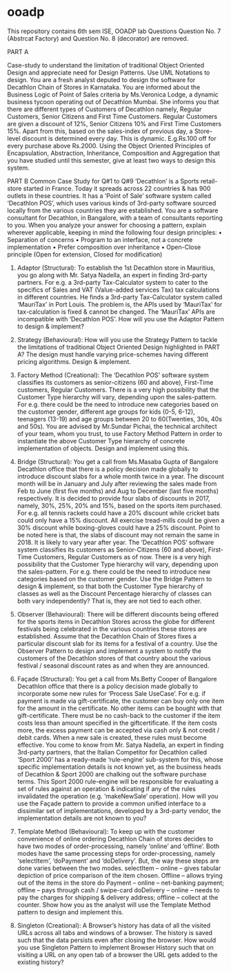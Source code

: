# ooadp
This repository contains 6th sem ISE, OOADP lab Questions
Question No. 7 (Abstrcat Factory) and Question No. 8 (decorator) are removed.

PART A

Case-study to understand the limitation of traditional Object Oriented Design and appreciate need
for Design Patterns. Use UML Notations to design.
You are a fresh analyst deputed to design the software for Decathlon Chain of Stores in Karnataka.
You are informed about the Business Logic of Point of Sales criteria by Ms.Veronica Lodge, a
dynamic business tycoon operating out of Decathlon Mumbai. She informs you that there are different
types of Customers of Decathlon namely, Regular Customers, Senior Citizens and First Time
Customers. Regular Customers are given a discount of 12%, Senior Citizens 10% and First Time
Customers 15%. Apart from this, based on the sales-index of previous day, a Store-level discount is
determined every day. This is dynamic. E.g.Rs.100 off for every purchase above Rs.2000. Using the
Object Oriented Principles of Encapsulation, Abstraction, Inheritance, Composition and Aggregation
that you have studied until this semester, give at least two ways to design this system.


PART B
Common Case Study for Q#1 to Q#9
‘Decathlon’ is a Sports retail-store started in France. Today it spreads across 22 countries & has 900
outlets in these countries. It has a ‘Point of Sale’ software system called ‘Decathlon POS’, which
uses various kinds of 3rd-party software sourced locally from the various countries they are
established. You are a software consultant for Decathlon, in Bangalore, with a team of consultants
reporting to you. When you analyze your answer for choosing a pattern, explain wherever
applicable, keeping in mind the following four design principles:
• Separation of concerns
• Program to an interface, not a concrete implementation
• Prefer composition over inheritance
• Open-Close principle (Open for extension, Closed for modification)


1. Adaptor (Structural): To establish the 1st Decathlon store in Mauritius, you go along with
Mr. Satya Nadella, an expert in finding 3rd-party partners. For e.g. a 3rd-party Tax-Calculator
system to cater to the specifics of Sales and VAT (Value-added services Tax) tax calculations
in different countries. He finds a 3rd-party Tax-Calculator system called ‘MauriTax’ in Port
Louis. The problem is, the APIs used by ‘MauriTax’ for tax-calculation is fixed & cannot be
changed. The ‘MauriTax’ APIs are incompatible with ‘Decathlon POS’. How will you use the
Adaptor Pattern to design & implement?


2. Strategy (Behavioural): How will you use the Strategy Pattern to tackle the limitations of
traditional Object Oriented Design highlighted in PART A? The design must handle varying
price-schemes having different pricing algorithms. Design & implement.
3. Factory Method (Creational): The ‘Decathlon POS’ software system classifies its customers
as senior-citizens (60 and above), First-Time customers, Regular Customers. There is a very
high possibility that the Customer Type hierarchy will vary, depending upon the sales-pattern.
For e.g. there could be the need to introduce new categories based on the customer gender,
different age groups for kids (0-5, 6-12), teenagers (13-19) and age groups between 20 to
60(Twenties, 30s, 40s and 50s). You are advised by Mr.Sundar Pichai, the technical architect
of your team, whom you trust, to use Factory Method Pattern in order to instantiate the above
Customer Type hierarchy of concrete implementation of objects. Design and implement using
this.


4. Bridge (Structural): You get a call from Ms.Masaba Gupta of Bangalore Decathlon office that
there is a policy decision made globally to introduce discount slabs for a whole month twice in
a year. The discount month will be in January and July after reviewing the sales made from Feb
to June (first five months) and Aug to December (last five months) respectively. It is decided
to provide four slabs of discounts in 2017, namely, 30%, 25%, 20% and 15%, based on the
sports item purchased. For e.g. all tennis rackets could have a 20% discount while cricket bats
could only have a 15% discount. All exercise tread-mills could be given a 30% discount while
boxing-gloves could have a 25% discount. Point to be noted here is that, the slabs of discount
may not remain the same in 2018. It is likely to vary year after year. The ‘Decathlon POS’
software system classifies its customers as Senior-Citizens (60 and above), First-Time
Customers, Regular Customers as of now. There is a very high possibility that the Customer
Type hierarchy will vary, depending upon the sales-pattern. For e.g. there could be the need to
introduce new categories based on the customer gender.
 Use the Bridge Pattern to design & implement, so that both the Customer
 Type hierarchy of classes as well as the Discount Percentage hierarchy of
 classes can both vary independently? That is, they are not tied to each
 other.
 
 
5. Observer (Behavioural): There will be different discounts being offered for the sports items
in Decathlon Stores across the globe for different festivals being celebrated in the various
countries these stores are established. Assume that the Decathlon Chain of Stores fixes a
particular discount slab for its items for a festival of a country.
 Use the Observer Pattern to design and implement a system to notify the
 customers of the Decathlon stores of that country about the various
 festival / seasonal discount rates as and when they are announced.


6. Façade (Structural): You get a call from Ms.Betty Cooper of Bangalore Decathlon office that
there is a policy decision made globally to incorporate some new rules for ‘Process Sale UseCase’. For e.g. if payment is made via gift-certificate, the customer can buy only one item for
the amount in the certificate. No other items can be bought with that gift-certificate. There must
be no cash-back to the customer if the item costs less than amount specified in the giftcertificate. If the item costs more, the excess payment can be accepted via cash only & not credit
/ debit cards. When a new sale is created, these rules must become effective. You come to know
from Mr. Satya Nadella, an expert in finding 3rd-party partners, that the Italian Competitor for
Decathlon called ‘Sport 2000’ has a ready-made ‘rule-engine’ sub-system for this, whose
specific implementation details is not known yet, as the business heads of Decathlon & Sport
2000 are chalking out the software purchase terms. This Sport 2000 rule-engine will be
responsible for evaluating a set of rules against an operation & indicating if any of the rules
invalidated the operation (e.g. ‘makeNewSale’ operation).
 How will you use the Façade pattern to provide a common unified
 interface to a dissimilar set of implementations, developed by a 3rd-party
 vendor, the implementation details are not known to you?
 
 
9. Template Method (Behavioural): To keep up with the customer convenience of online
ordering Decathlon Chain of stores decides to have two modes of order-processing, namely
‘online’ and ‘offline’. Both modes have the same processing steps for order-processing, namely
‘selectItem’, ‘doPayment’ and ‘doDelivery’. But, the way these steps are done varies between
the two modes.
 selectItem – online – gives tabular depiction of price comparison of the
 item chosen. Offline – allows trying out of the items in the store
 do Payment – online – net-banking payment; offline – pays through cash /
 swipe-card doDelivery – online – needs to pay the charges for shipping &
 delivery address; offline – collect at the counter.
 Show how you as the analyst will use the Template Method pattern to
 design and implement this.
 
 
10. Singleton (Creational): A Browser’s history has data of all the visited URLs across all tabs
and windows of a browser. The history is saved such that the data persists even after closing
the browser. How would you use Singleton Pattern to implement Browser History such that on
visiting a URL on any open tab of a browser the URL gets added to the existing history?
